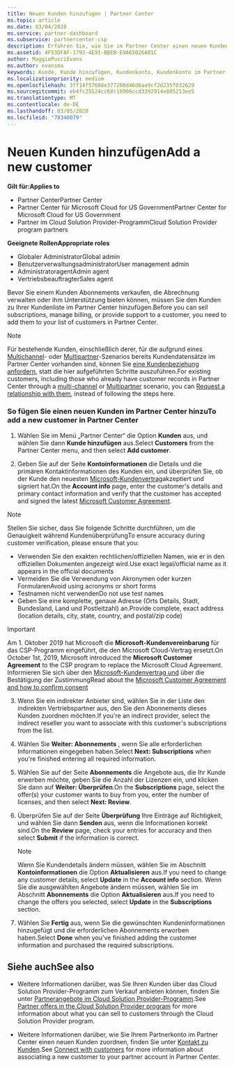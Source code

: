 ```yaml
---
title: Neuen Kunden hinzufügen | Partner Center
ms.topic: article
ms.date: 03/04/2020
ms.service: partner-dashboard
ms.subservice: partnercenter-csp
description: Erfahren Sie, wie Sie im Partner Center einen neuen Kundendaten Satz hinzufügen. Anschließend können Sie die Kunden Abonnements verkaufen, die Abrechnung verwalten oder Kundensupport bereitstellen.
ms.assetid: 4F53DFAF-1792-4E91-BBEB-E9A65026A81C
author: MaggiePucciEvans
ms.author: evansma
keywords: Kunde, Kunde hinzufügen, Kundenkonto, Kundenkonto im Partner Center, Kunden, Kunden hinzufügen, Kundenkonto erstellen
ms.localizationpriority: medium
ms.openlocfilehash: 3ff14f57688e377286d46d6aa9cf2d235f032629
ms.sourcegitcommit: eb4fc25524cc68c10906ccd3392914e805213ee5
ms.translationtype: MT
ms.contentlocale: de-DE
ms.lasthandoff: 03/05/2020
ms.locfileid: "78340079"
---
```

# <a name="add-a-new-customer"></a><span data-ttu-id="e04ca-105">Neuen Kunden hinzufügen</span><span class="sxs-lookup"><span data-stu-id="e04ca-105">Add a new customer</span></span> 

<span data-ttu-id="e04ca-106">**Gilt für:**</span><span class="sxs-lookup"><span data-stu-id="e04ca-106">**Applies to**</span></span>

- <span data-ttu-id="e04ca-107">Partner Center</span><span class="sxs-lookup"><span data-stu-id="e04ca-107">Partner Center</span></span>
- <span data-ttu-id="e04ca-108">Partner Center für Microsoft Cloud for US Government</span><span class="sxs-lookup"><span data-stu-id="e04ca-108">Partner Center for Microsoft Cloud for US Government</span></span>
- <span data-ttu-id="e04ca-109">Partner im Cloud Solution Provider-Programm</span><span class="sxs-lookup"><span data-stu-id="e04ca-109">Cloud Solution Provider program partners</span></span>

<span data-ttu-id="e04ca-110">**Geeignete Rollen**</span><span class="sxs-lookup"><span data-stu-id="e04ca-110">**Appropriate roles**</span></span>

- <span data-ttu-id="e04ca-111">Globaler Administrator</span><span class="sxs-lookup"><span data-stu-id="e04ca-111">Global admin</span></span>
- <span data-ttu-id="e04ca-112">Benutzerverwaltungsadministrator</span><span class="sxs-lookup"><span data-stu-id="e04ca-112">User management admin</span></span>
- <span data-ttu-id="e04ca-113">Administratoragent</span><span class="sxs-lookup"><span data-stu-id="e04ca-113">Admin agent</span></span>
- <span data-ttu-id="e04ca-114">Vertriebsbeauftragter</span><span class="sxs-lookup"><span data-stu-id="e04ca-114">Sales agent</span></span>


<span data-ttu-id="e04ca-115">Bevor Sie einem Kunden Abonnements verkaufen, die Abrechnung verwalten oder ihm Unterstützung bieten können, müssen Sie den Kunden zu Ihrer Kundenliste im Partner Center hinzufügen.</span><span class="sxs-lookup"><span data-stu-id="e04ca-115">Before you can sell subscriptions, manage billing, or provide support to a customer, you need to add them to your list of customers in Partner  Center.</span></span>

>[!NOTE]
><span data-ttu-id="e04ca-116">Für bestehende Kunden, einschließlich derer, für die aufgrund eines [Multichannel](multichannel.md)- oder [Multipartner](multipartner.md)-Szenarios bereits Kundendatensätze im Partner Center vorhanden sind, können Sie [eine Kundenbeziehung anfordern](request-a-relationship-with-a-customer.md), statt die hier aufgeführten Schritte auszuführen.</span><span class="sxs-lookup"><span data-stu-id="e04ca-116">For existing customers, including those who already have customer records in Partner Center through a [multi-channel](multichannel.md) or [Multipartner](multipartner.md) scenario, you can [Request a relationship with them](request-a-relationship-with-a-customer.md), instead of following the steps here.</span></span>

### <a name="to-add-a-new-customer-in-partner-center"></a><span data-ttu-id="e04ca-117">So fügen Sie einen neuen Kunden im Partner Center hinzu</span><span class="sxs-lookup"><span data-stu-id="e04ca-117">To add a new customer in Partner Center</span></span>

1. <span data-ttu-id="e04ca-118">Wählen Sie im Menü „Partner Center“ die Option **Kunden** aus, und wählen Sie dann **Kunde hinzufügen** aus.</span><span class="sxs-lookup"><span data-stu-id="e04ca-118">Select **Customers** from the Partner Center menu, and then select **Add customer**.</span></span>

2. <span data-ttu-id="e04ca-119">Geben Sie auf der Seite **Kontoinformationen** die Details und die primären Kontaktinformationen des Kunden ein, und überprüfen Sie, ob der Kunde den neuesten [Microsoft-Kundenvertrag](agreements.md)akzeptiert und signiert hat.</span><span class="sxs-lookup"><span data-stu-id="e04ca-119">On the **Account info** page, enter the customer's details and primary contact information and verify that the customer has accepted and signed the latest [Microsoft Customer Agreement](agreements.md).</span></span>

>[!NOTE]
>
><span data-ttu-id="e04ca-120">Stellen Sie sicher, dass Sie folgende Schritte durchführen, um die Genauigkeit während Kundenüberprüfung</span><span class="sxs-lookup"><span data-stu-id="e04ca-120">To ensure accuracy during customer verification, please ensure that you:</span></span>
>- <span data-ttu-id="e04ca-121">Verwenden Sie den exakten rechtlichen/offiziellen Namen, wie er in den offiziellen Dokumenten angezeigt wird.</span><span class="sxs-lookup"><span data-stu-id="e04ca-121">Use exact legal/official name as it appears in the official documents</span></span>
>- <span data-ttu-id="e04ca-122">Vermeiden Sie die Verwendung von Akronymen oder kurzen Formularen</span><span class="sxs-lookup"><span data-stu-id="e04ca-122">Avoid using acronyms or short forms</span></span>
>- <span data-ttu-id="e04ca-123">Testnamen nicht verwenden</span><span class="sxs-lookup"><span data-stu-id="e04ca-123">Do not use test names</span></span>
>- <span data-ttu-id="e04ca-124">Geben Sie eine komplette, genaue Adresse (Orts Details, Stadt, Bundesland, Land und Postleitzahl) an.</span><span class="sxs-lookup"><span data-stu-id="e04ca-124">Provide complete, exact address (location details, city, state, country, and postal/zip code)</span></span>


>[!IMPORTANT] 
> <span data-ttu-id="e04ca-125">Am 1. Oktober 2019 hat Microsoft die **Microsoft-Kundenvereinbarung** für das CSP-Programm eingeführt, die den Microsoft Cloud-Vertrag ersetzt.</span><span class="sxs-lookup"><span data-stu-id="e04ca-125">On October 1st, 2019, Microsoft introduced the **Microsoft Customer Agreement** to the CSP program to replace the Microsoft Cloud Agreement.</span></span> <span data-ttu-id="e04ca-126">Informieren Sie sich über den [Microsoft-Kundenvertrag und](confirm-customer-agreement.md) über die Bestätigung der Zustimmung</span><span class="sxs-lookup"><span data-stu-id="e04ca-126">Read about the [Microsoft Customer Agreement and how to confirm consent](confirm-customer-agreement.md)</span></span>
  
3. <span data-ttu-id="e04ca-127">Wenn Sie ein indirekter Anbieter sind, wählen Sie in der Liste den indirekten Vertriebspartner aus, den Sie den Abonnements dieses Kunden zuordnen möchten.</span><span class="sxs-lookup"><span data-stu-id="e04ca-127">If you're an indirect provider, select the indirect reseller you want to associate with this customer's subscriptions from the list.</span></span>

4. <span data-ttu-id="e04ca-128">Wählen Sie **Weiter: Abonnements** , wenn Sie alle erforderlichen Informationen eingegeben haben.</span><span class="sxs-lookup"><span data-stu-id="e04ca-128">Select **Next: Subscriptions** when you're finished entering all required information.</span></span>

5. <span data-ttu-id="e04ca-129">Wählen Sie auf der Seite **Abonnements** die Angebote aus, die Ihr Kunde erwerben möchte, geben Sie die Anzahl der Lizenzen ein, und klicken Sie dann auf **Weiter: Überprüfen**.</span><span class="sxs-lookup"><span data-stu-id="e04ca-129">On the **Subscriptions** page, select the offer(s) your customer wants to buy from you, enter the number of licenses, and then select **Next: Review**.</span></span>

6. <span data-ttu-id="e04ca-130">Überprüfen Sie auf der Seite **Überprüfung** Ihre Einträge auf Richtigkeit, und wählen Sie dann **Senden** aus, wenn die Informationen korrekt sind.</span><span class="sxs-lookup"><span data-stu-id="e04ca-130">On the **Review** page, check your entries for accuracy and then select **Submit** if the information is correct.</span></span>

    >[!NOTE]
    ><span data-ttu-id="e04ca-131">Wenn Sie Kundendetails ändern müssen, wählen Sie im Abschnitt **Kontoinformationen** die Option **Aktualisieren** aus.</span><span class="sxs-lookup"><span data-stu-id="e04ca-131">If you need to change any customer details, select **Update** in the **Account info** section.</span></span> <span data-ttu-id="e04ca-132">Wenn Sie die ausgewählten Angebote ändern müssen, wählen Sie im Abschnitt **Abonnements** die Option **Aktualisieren** aus.</span><span class="sxs-lookup"><span data-stu-id="e04ca-132">If you need to change the offers you selected, select **Update** in the **Subscriptions** section.</span></span>

7. <span data-ttu-id="e04ca-133">Wählen Sie **Fertig** aus, wenn Sie die gewünschten Kundeninformationen hinzugefügt und die erforderlichen Abonnements erworben haben.</span><span class="sxs-lookup"><span data-stu-id="e04ca-133">Select **Done** when you've finished adding the customer information and purchased the required subscriptions.</span></span>

## <a name="see-also"></a><span data-ttu-id="e04ca-134">Siehe auch</span><span class="sxs-lookup"><span data-stu-id="e04ca-134">See also</span></span>

- <span data-ttu-id="e04ca-135">Weitere Informationen darüber, was Sie Ihren Kunden über das Cloud Solution Provider-Programm zum Verkauf anbieten können, finden Sie unter [Partnerangebote im Cloud Solution Provider-Programm](csp-offers.md).</span><span class="sxs-lookup"><span data-stu-id="e04ca-135">See [Partner offers in the Cloud Solution Provider program](csp-offers.md) for more information about what you can sell to customers through the Cloud Solution Provider program.</span></span>

- <span data-ttu-id="e04ca-136">Weitere Informationen darüber, wie Sie Ihrem Partnerkonto im Partner Center einen neuen Kunden zuordnen, finden Sie unter [Kontakt zu Kunden](customer-accounts.md).</span><span class="sxs-lookup"><span data-stu-id="e04ca-136">See [Connect with customers](customer-accounts.md) for more information about associating a new customer to your partner account in Partner Center.</span></span>
